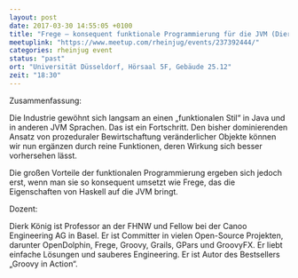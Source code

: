 ```yaml
---
layout: post
date: 2017-03-30 14:55:05 +0100
title: "Frege – konsequent funktionale Programmierung für die JVM (Dierk König)"
meetuplink: "https://www.meetup.com/rheinjug/events/237392444/"
categories: rheinjug event
status: "past"
ort: "Universität Düsseldorf, Hörsaal 5F, Gebäude 25.12"
zeit: "18:30"
---
```

<p>Zusammenfassung:</p> <p>Die Industrie gewöhnt sich langsam an einen „funktionalen Stil“ in Java und in anderen JVM Sprachen. Das ist ein Fortschritt. Den bisher dominierenden Ansatz von prozeduraler Bewirtschaftung veränderlicher Objekte können wir nun ergänzen durch reine Funktionen, deren Wirkung sich besser vorhersehen lässt.</p> <p>Die großen Vorteile der funktionalen Programmierung ergeben sich jedoch erst, wenn man sie so konsequent umsetzt wie Frege, das die Eigenschaften von Haskell auf die JVM bringt.</p> <p>Dozent:</p> <p>Dierk König ist Professor an der FHNW und Fellow bei der Canoo Engineering AG in Basel. Er ist Committer in vielen Open-Source Projekten, darunter OpenDolphin, Frege, Groovy, Grails, GPars und GroovyFX. Er liebt einfache Lösungen und sauberes Engineering. Er ist Autor des Bestsellers „Groovy in Action“. </p> 
